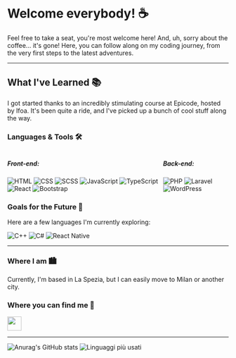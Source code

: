 # Welcome everybody! ☕️
Feel free to take a seat, you're most welcome here! And, uh, sorry about the coffee... it's gone!
Here, you can follow along on my coding journey, from the very first steps to the latest adventures.

---

## What I've Learned 📚

I got started thanks to an incredibly stimulating course at Epicode, hosted by Ifoa. It's been quite a ride, and I've picked up a bunch of cool stuff along the way.

### Languages & Tools 🛠️

<div style="display: flex; justify-content: space-between;">

  <div>
    <h5>Front-end:</h5>
    <div>
      <img src="https://img.shields.io/badge/html-239120?style=for-the-badge&amp;logo=html5&amp;logoColor=white" alt="HTML" title="HTML">
      <img src="https://img.shields.io/badge/css-1572B6?style=for-the-badge&amp;logo=css3&amp;logoColor=white" alt="CSS" title="CSS">
      <img src="https://img.shields.io/badge/sass-CC6699?style=for-the-badge&amp;logo=sass&amp;logoColor=white" alt="SCSS" title="SCSS">
      <img src="https://img.shields.io/badge/javascript-F7DF1E?style=for-the-badge&amp;logo=javascript&amp;logoColor=black" alt="JavaScript" title="JavaScript">
      <img src="https://img.shields.io/badge/typescript-3178C6?style=for-the-badge&amp;logo=typescript&amp;logoColor=white" alt="TypeScript" title="TypeScript">
      <img src="https://img.shields.io/badge/react-61DAFB?style=for-the-badge&amp;logo=react&amp;logoColor=black" alt="React" title="React">
      <img src="https://img.shields.io/badge/bootstrap-563D7C?style=for-the-badge&amp;logo=bootstrap&amp;logoColor=white" alt="Bootstrap" title="Bootstrap">
    </div>
  </div>
  <div>
    <h5>Back-end:</h5>
    <div>
      <img src="https://img.shields.io/badge/php-777BB4?style=for-the-badge&amp;logo=php&amp;logoColor=white" alt="PHP" title="PHP">
      <img src="https://img.shields.io/badge/laravel-FF2D20?style=for-the-badge&amp;logo=laravel&amp;logoColor=white" alt="Laravel" title="Laravel">
      <img src="https://img.shields.io/badge/wordpress-21759B?style=for-the-badge&amp;logo=wordpress&amp;logoColor=white" alt="WordPress" title="WordPress">
    </div>
  </div>
</div>

 ### Goals for the Future 🔭

Here are a few languages I'm currently exploring:
<div>
<img src="https://img.shields.io/badge/c++-00599C?style=for-the-badge&amp;logo=c%2B%2B&amp;logoColor=white" alt="C++" title="C++">
<img src="https://img.shields.io/badge/c%23-239120?style=for-the-badge&amp;logo=c-sharp&amp;logoColor=white" alt="C#" title="C#">
<img src="https://img.shields.io/badge/react_native-61DAFB?style=for-the-badge&amp;logo=react&amp;logoColor=black" alt="React Native" title="React Native">
</div>

---

### Where I am 🏙️

Currently, I'm based in La Spezia, but I can easily move to Milan or another city.

### Where you can find me 🤝

<a href="https://www.linkedin.com/in/giovannimariaricciolini"><img src="https://raw.githubusercontent.com/danielcranney/readme-generator/main/public/icons/socials/linkedin.svg" width="32" height="32" style="max-width:100%;"></a>


---

![Anurag's GitHub stats](https://github-readme-stats.vercel.app/api/?username=GianMariaRicciolini&show_icons=true&theme=solarized-light&bg_color=F0E6D1)
![Linguaggi più usati](https://github-readme-stats.vercel.app/api/top-langs/?username=GianMariaRicciolini&layout=compact&theme=solarized-light&bg_color=F0E6D1&langs_count=8)
